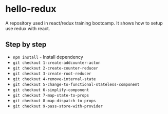 # hello-redux
A repository used in react/redux training bootcamp. It shows how to setup use redux with react.

## Step by step
* `npm install` - Install dependency
* `git checkout 1-create-addcounter-acton` 
* `git checkout 2-create-counter-reducer`
* `git checkout 3-create-root-reducer`
* `git checkout 4-remove-internal-state`
* `git checkout 5-change-to-functional-stateless-component`
* `git checkout 6-simplify-component`
* `git checkout 7-map-state-to-props`
* `git checkout 8-map-dispatch-to-props`
* `git checkout 9-pass-store-with-provider`
